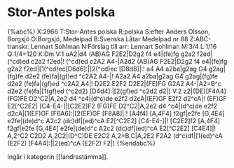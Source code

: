 # Stor-Antes polska

{%abc%}
X:2966
T:Stor-Antes polska
R:polska
S:efter Anders Olsson, Borgsjö
O:Borgsjö, Medelpad
B:Svenska Låtar Medelpad nr 88
Z:ABC-transkr. Lennart Sohlman
N:Förslag till arr: Lennart Sohlman
M:3/4
L:1/16
Q:1/4=120
K:Dm
V:1
uA2|d4 (AB)AG F2E2|D2g2  f4 e4|(fe)fg g2a2 f2ed|(^cd)ed c2a2 f2ed|!
(^cd)ed c2A2 A4-|A2d2 (AB)AG F2E2|D2g2 f4 e4|(fe)fg g2a2 f2ed|[1(^cd)ec[D6d6]:|[2(^cd)ec [D8d8]|:!
a4 A4 a2ba|g2ag G4 g2ag|(fg)fe d2e2 (fe)fa|(gf)ed ^c2A2 A4-|!
A2a2 A4 a2ba|g2ag G4 g2ag|(fg)fe d2e2 (fe)fa|(gf)ed ^c2A2 A4|!
D2E2 E2F2 D2E2|(FE)FG G2A2 A4-|A2=B^c d2e2 (fe)fa|[1(gf)ed (^c2d2) [D4d4]:|[2(gf)ed ^c2d2 d2|]
V:2
z2|{DE}[F4A4] (FG)FE D2^C2|A,2e2 d4 ^c4|(d^c)de e2f2 d2cA|(EF)GF E2f2 d2^cA|!
(EF)GF E2[^C2E2] [C4-E4-]|[C2E2]F2 (FG)FE D2^C2|A,2e2 d4 ^c4|(d^c)de e2f2 d2cA|[1(EF)GF [F6A6]:|[2(EF)GF [F8A8]|:!
[A4f4] [A,4F4] f2gf|e2fe [G,4E4] e2fe|(de)d^c A2c2 (dc)df|(ed)^cA E2[^C2E2] [C4-E4-]|!
[C2E2]f2 [A,4F4] f2gf|e2fe [G,4E4] e2fe|(de)d^c A2c2 (dc)df|(ed)^cA E2[^C2E2] [C4E4]|!
A,2^C2 C2D2 A,2C2|(D^C)DE E2C2 A,2=B,C|A,2E2 F2A2 (d^c)df|[1(ed)^cA (E2F2) [F4A4]:|[2(ed)^cA (E2F2) F2|]
{%endabc%}


Ingår i kategorin [[!andrastämma]].

